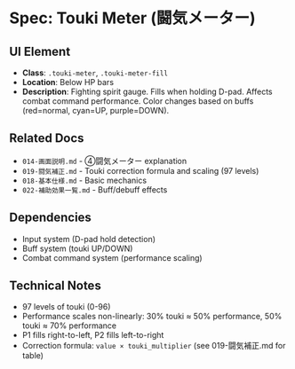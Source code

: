 # Spec: Touki Meter (闘気メーター)

## UI Element
- **Class**: `.touki-meter`, `.touki-meter-fill`
- **Location**: Below HP bars
- **Description**: Fighting spirit gauge. Fills when holding D-pad. Affects combat command performance. Color changes based on buffs (red=normal, cyan=UP, purple=DOWN).

## Related Docs
- `014-画面説明.md` - ④闘気メーター explanation
- `019-闘気補正.md` - Touki correction formula and scaling (97 levels)
- `018-基本仕様.md` - Basic mechanics
- `022-補助効果一覧.md` - Buff/debuff effects

## Dependencies
- Input system (D-pad hold detection)
- Buff system (touki UP/DOWN)
- Combat command system (performance scaling)

## Technical Notes
- 97 levels of touki (0-96)
- Performance scales non-linearly: 30% touki ≈ 50% performance, 50% touki ≈ 70% performance
- P1 fills right-to-left, P2 fills left-to-right
- Correction formula: `value × touki_multiplier` (see 019-闘気補正.md for table)
